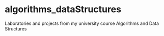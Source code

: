 # algorithms_dataStructures
Laboratories and projects from my university course Algorithms and Data Structures
